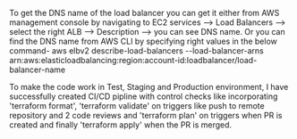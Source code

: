 To get the DNS name of the load balancer you can get it either from AWS management console by navigating to EC2 services --> Load Balancers --> select the right ALB --> Description --> you can see DNS name.
Or you can find the DNS name from AWS CLI by specifying right values in the below command-
aws elbv2 describe-load-balancers --load-balancer-arns arn:aws:elasticloadbalancing:region:account-id:loadbalancer/load-balancer-name


To make the code work in Test, Staging and Production environment, I have successfully created CI/CD pipline with control checks like incorporating 'terraform format', 'terraform validate' on triggers like push to remote repository and 2 code reviews and 'terraform plan' on triggers when PR is created and finally 'terraform apply' when the PR is merged.

